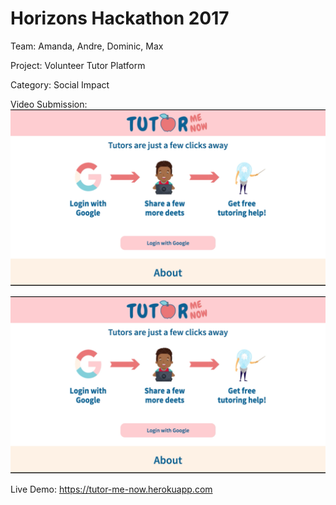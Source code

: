 # Horizons Hackathon 2017
Team: Amanda, Andre, Dominic, Max

Project: Volunteer Tutor Platform

Category: Social Impact

Video Submission:
[![Checkout our site!](https://github.com/ajoann/Horizons-Hackathon/blob/master/public/img/screenshot.png)](https://cl.ly/0z1p1b3X1h1Y)

<a href="https://cl.ly/0z1p1b3X1h1Y"> <img src="https://github.com/ajoann/Horizons-Hackathon/blob/master/public/img/screenshot.png" alt="Checkout our site!"> </a>

Live Demo: https://tutor-me-now.herokuapp.com
